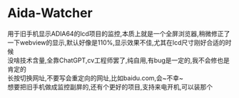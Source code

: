 # Aida-Watcher
用于旧手机显示ADIA64的lcd项目的监控,本质上就是一个全屏浏览器,稍微修正了一下webview的显示,默认好像是110%,显示效果不佳,尤其在lcd尺寸刚好合适的时候  
没啥技术含量,全靠ChatGPT,cv工程师罢了,纯自用,有bug是一定的,我不会修也是肯定的    
长按切换网址,不要写会重定向的网址,比如baidu.com,会~不幸~  
想要把旧手机做成监控副屏的,还有个更好的项目,支持来电开机,可以装那个  
